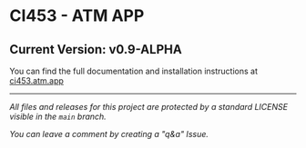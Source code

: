 # CI453 - ATM APP

## Current Version: v0.9-ALPHA

You can find the full documentation and installation instructions at [ci453.atm.app](https://leokayasen.github.io/CI453_Project/)

- - -

_All files and releases for this project are protected by a standard LICENSE visible in the `main` branch._

_You can leave a comment by creating a "q&a" Issue._
